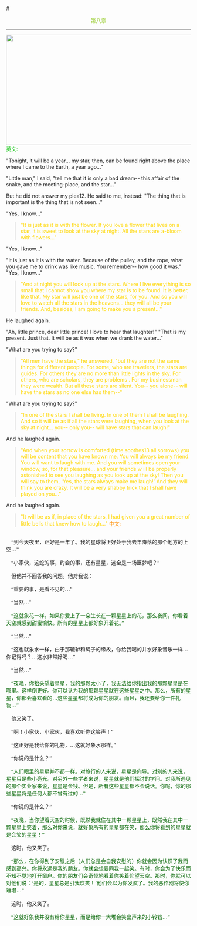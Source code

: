 #<center><font color=YellowGreen>第八章</font></center>
***
<img src="https://ss1.bdstatic.com/70cFvXSh_Q1YnxGkpoWK1HF6hhy/it/u=620992881,2867342320&fm=26&gp=0.jpg" width="850" height="300">
<font color=LimeGreen face="楷体">英文:</font>

"Tonight, it will be a year... my star, then, can be found right above the place where I came to the Earth, a year ago..."

"Little man," I said, "tell me that it is only a bad dream-- this affair of the snake, and the meeting-place, and the star..."

But he did not answer my plea12. He said to me, instead: "The thing that is important is the thing that is not seen..."

"Yes, I know..."

><font color=Gold>"It is just as it is with the flower. If you love a flower that lives on a star, it is sweet to look at the sky at night. All the stars are a-bloom with flowers..."</font>

"Yes, I know..."

"It is just as it is with the water. Because of the pulley, and the rope, what you gave me to drink was like music. You remember-- how good it was."
"Yes, I know..."

><font color=Gold>"And at night you will look up at the stars. Where I live everything is so small that I cannot show you where my star is to be found. It is better, like that. My star will just be one of the stars, for you. And so you will love to watch all the stars in the heavens... they will all be your friends. And, besides, I am going to make you a present..."</font>

He laughed again.

"Ah, little prince, dear little prince! I love to hear that laughter!"
"That is my present. Just that. It will be as it was when we drank the water..."

"What are you trying to say?"

><font color=Gold>"All men have the stars," he answered, "but they are not the same things for different people. For some, who are travelers, the stars are guides. For others they are no more than little lights in the sky. For others, who are scholars, they are problems . For my businessman they were wealth. But all these stars are silent. You-- you alone-- will have the stars as no one else has them--"</font>

"What are you trying to say?"

><font color=Gold>"In one of the stars I shall be living. In one of them I shall be laughing. And so it will be as if all the stars were laughing, when you look at the sky at night... you-- only you-- will have stars that can laugh!"</font>

And he laughed again.

><font color=Gold>"And when your sorrow is comforted (time soothes13 all sorrows) you will be content that you have known me. You will always be my friend. You will want to laugh with me. And you will sometimes open your window, so, for that pleasure... and your friends w ill be properly astonished to see you laughing as you look up at the sky! Then you will say to them, 'Yes, the stars always make me laugh!' And they will think you are crazy. It will be a very shabby trick that I shall have played on you..."</font>

And he laughed again.

><font color=Gold>"It will be as if, in place of the stars, I had given you a great number of little bells that knew how to laugh..."</font>
<font color=Darkorange face="楷体">中文:</font>

<font face="楷体"><br>&ensp;&ensp;“到今天夜里，正好是一年了。我的星球将正好处于我去年降落的那个地方的上空…” </br></font>
<font face="楷体"><br>&ensp;&ensp;“小家伙，这蛇的事，约会的事，还有星星，这全是一场噩梦吧？” </br></font>
<font face="楷体"><br>&ensp;&ensp;但他并不回答我的问题。他对我说：</br></font>
<font face="楷体"><br>&ensp;&ensp;“重要的事，是看不见的…” </br></font>
<font face="楷体"><br>&ensp;&ensp;“当然…” </br></font>
 <font face="楷体" color="DarkGreen"><br>&ensp;&ensp;“这就象花一样。如果你爱上了一朵生长在一颗星星上的花，那么夜间，你看着天空就感到甜蜜愉快。所有的星星上都好象开着花。” </br></font>
 <font face="楷体"><br>&ensp;&ensp;“当然…” </br></font>
 <font face="楷体"><br>&ensp;&ensp;“这也就象水一样，由于那辘轳和绳子的缘故，你给我喝的井水好象音乐一样…你记得吗？…这水非常好喝…” </br></font>
 <font face="楷体" ><br>&ensp;&ensp;“当然…” </br></font>
 <font face="楷体" color="DarkGreen"><br>&ensp;&ensp;“夜晚，你抬头望着星星，我的那颗太小了，我无法给你指出我的那颗星星是在哪里。这样倒更好。你可以认为我的那颗星星就在这些星星之中。那么，所有的星星，你都会喜欢看的…这些星星都将成为你的朋友。而且，我还要给你一件礼物…” </br></font>
<font face="楷体"><br>&ensp;&ensp;他又笑了。 </br></font>
<font face="楷体"><br>&ensp;&ensp;“啊！小家伙，小家伙，我喜欢听你这笑声！” </br></font>
 <font face="楷体"><br>&ensp;&ensp;“这正好是我给你的礼物，…这就好象水那样。” </br></font>
<font face="楷体"><br>&ensp;&ensp;“你说的是什么？” </br></font>
 <font face="楷体" color="DarkGreen"><br>&ensp;&ensp;“人们眼里的星星并不都一样。对旅行的人来说，星星是向导。对别的人来说，星星只是些小亮光。对另外一些学者来说，星星就是他们探讨的学问。对我所遇见的那个实业家来说，星星是金钱。但是，所有这些星星都不会说话。你呢，你的那些星星将是任何人都不曾有过的…” </br></font>
<font face="楷体"><br>&ensp;&ensp;“你说的是什么？” </br></font>
<font face="楷体" color="DarkGreen"><br>&ensp;&ensp;“夜晚，当你望着天空的时候，既然我就住在其中一颗星星上，既然我在其中一颗星星上笑着，那么对你来说，就好象所有的星星都在笑，那么你将看到的星星就是会笑的星星！” </br></font>
<font face="楷体"><br>&ensp;&ensp;这时，他又笑了。</br></font>
<font face="楷体" color="DarkGreen"><br>&ensp;&ensp;“那么，在你得到了安慰之后（人们总是会自我安慰的）你就会因为认识了我而感到高兴。你将永远是我的朋友。你就会想要同我一起笑。有时，你会为了快乐而不知不觉地打开窗户。你的朋友们会奇怪地看着你笑着仰望天空。那时，你就可以对他们说：‘是的，星星总是引我欢笑！’他们会以为你发疯了。我的恶作剧将使你难堪…” </br></font>
<font face="楷体"><br>&ensp;&ensp;这时，他又笑了。</br></font>
<font face="楷体" color="DarkGreen"><br>&ensp;&ensp;“这就好象我并没有给你星星，而是给你一大堆会笑出声来的小铃铛…”</br></font>

